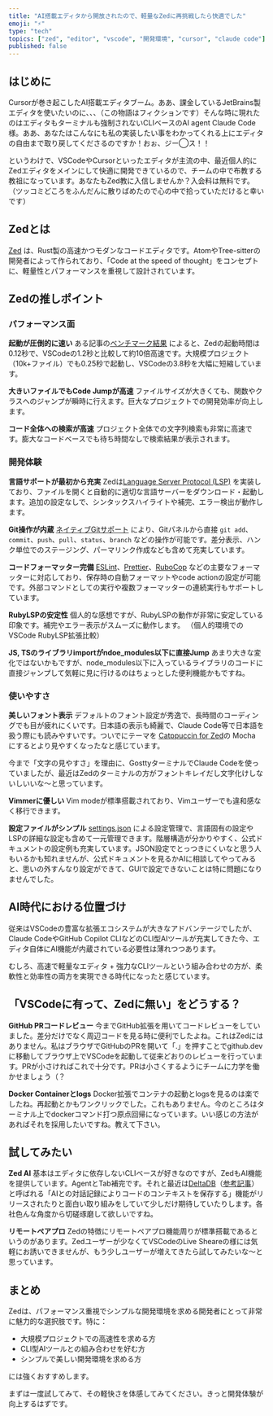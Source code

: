 ```yaml
---
title: "AI搭載エディタから開放されたので、軽量なZedに再挑戦したら快適でした"
emoji: "⚡"
type: "tech"
topics: ["zed", "editor", "vscode", "開発環境", "cursor", "claude code"]
published: false
---
```


## はじめに

Cursorが巻き起こしたAI搭載エディタブーム。ああ、課金しているJetBrains製エディタを使いたいのに、、、（この物語はフィクションです）そんな時に現れたのはエディタもターミナルも強制されないCLIベースのAI agent Claude Code様。ああ、あなたはこんなにも私の実装したい事をわかってくれる上にエディタの自由まで取り戻してくださるのですか！おぉ、ジー◯ス！！

というわけで、VSCodeやCursorといったエディタが主流の中、最近個人的にZedエディタをメインにして快適に開発できているので、チームの中で布教する教祖になっています。あなたもZed教に入信しませんか？入会料は無料です。（ツッコミどころをふんだんに散りばめたので心の中で拾っていただけると幸いです）

## Zedとは

[Zed](https://zed.dev/) は、Rust製の高速かつモダンなコードエディタです。AtomやTree-sitterの開発者によって作られており、「Code at the speed of thought」をコンセプトに、軽量性とパフォーマンスを重視して設計されています。

## Zedの推しポイント

### パフォーマンス面

**起動が圧倒的に速い**
ある記事の[ベンチマーク結果](https://markaicode.com/zed-editor-vs-vscode-2025-performance-migration/) によると、Zedの起動時間は0.12秒で、VSCodeの1.2秒と比較して約10倍高速です。大規模プロジェクト（10k+ファイル）でも0.25秒で起動し、VSCodeの3.8秒を大幅に短縮しています。

**大きいファイルでもCode Jumpが高速**
ファイルサイズが大きくても、関数やクラスへのジャンプが瞬時に行えます。巨大なプロジェクトでの開発効率が向上します。

**コード全体への検索が高速**
プロジェクト全体での文字列検索も非常に高速です。膨大なコードベースでも待ち時間なしで検索結果が表示されます。

### 開発体験

**言語サポートが最初から充実**
Zedは[Language Server Protocol (LSP)](https://zed.dev/docs/configuring-languages) を実装しており、ファイルを開くと自動的に適切な言語サーバーをダウンロード・起動します。追加の設定なしで、シンタックスハイライトや補完、エラー検出が動作します。

**Git操作が内蔵**
[ネイティブGitサポート](https://zed.dev/docs/git) により、Gitパネルから直接 `git add`、`commit`、`push`、`pull`、`status`、`branch` などの操作が可能です。差分表示、ハンク単位でのステージング、パーマリンク作成なども含めて充実しています。

**コードフォーマッター完備**
[ESLint](https://zed.dev/docs/languages/javascript)、[Prettier](https://zed.dev/docs/configuring-languages)、[RuboCop](https://zed.dev/docs/languages/ruby) などの主要なフォーマッターに対応しており、保存時の自動フォーマットやcode actionの設定が可能です。外部コマンドとしての実行や複数フォーマッターの連続実行もサポートしています。

**RubyLSPの安定性**
個人的な感想ですが、RubyLSPの動作が非常に安定している印象です。補完やエラー表示がスムーズに動作します。
（個人的環境でのVSCode RubyLSP拡張比較）

**JS, TSのライブラリimportがndoe_modules以下に直接Jump**
あまり大きな変化ではないかもですが、node_modules以下に入っているライブラリのコードに直接ジャンプして気軽に見に行けるのはちょっとした便利機能かもですね。

### 使いやすさ

**美しいフォント表示**
デフォルトのフォント設定が秀逸で、長時間のコーディングでも目が疲れにくいです。日本語の表示も綺麗で、Claude Code等で日本語を扱う際にも読みやすいです。ついでにテーマを [Catppuccin for Zed](https://github.com/catppuccin/zed)の Mocha にするとより見やすくなったなと感じています。

今まで「文字の見やすさ」を理由に、GosttyターミナルでClaude Codeを使っていましたが、最近はZedのターミナルの方がフォントキレイだし文字化けしないしいいな〜と思っています。

**Vimmerに優しい**
Vim modeが標準搭載されており、Vimユーザーでも違和感なく移行できます。

**設定ファイルがシンプル**
[settings.json](https://zed.dev/docs/configuring-zed) による設定管理で、言語固有の設定やLSPの詳細な設定も含めて一元管理できます。階層構造が分かりやすく、公式ドキュメントの設定例も充実しています。JSON設定でとっつきにくいなと思う人もいるかも知れませんが、公式ドキュメントを見るかAIに相談してやってみると、思いの外すんなり設定ができて、GUIで設定できないことは特に問題になりませんでした。

## AI時代における位置づけ

従来はVSCodeの豊富な拡張エコシステムが大きなアドバンテージでしたが、Claude CodeやGitHub Copilot CLIなどのCLI型AIツールが充実してきた今、エディタ自体にAI機能が内蔵されている必要性は薄れつつあります。

むしろ、高速で軽量なエディタ + 強力なCLIツールという組み合わせの方が、柔軟性と効率性の両方を実現できる時代になったと感じています。

## 「VSCodeに有って、Zedに無い」をどうする？

**GitHub PRコードレビュー**
今までGitHub拡張を用いてコードレビューをしていました。差分だけでなく周辺コードを見る時に便利でしたよね。これはZedにはありません。私はブラウザでGitHubのPRを開いて「.」を押すことでgithub.devに移動してブラウザ上でVSCodeを起動して従来どおりのレビューを行っています。PRが小さければこれで十分です。PRは小さくするようにチームに力学を働かせましょう（？

**Docker Containerとlogs**
Docker拡張でコンテナの起動とlogsを見るのは楽でしたね。再起動とかもワンクリックでした。これもありません。今のところはターミナル上でdockerコマンド打つ原点回帰になっています。いい感じの方法があればそれを採用したいですね。教えて下さい。

## 試してみたい

**Zed AI**
基本はエディタに依存しないCLIベースが好きなのですが、ZedもAI機能を提供しています。AgentとTab補完です。それと最近は[DeltaDB](https://zed.dev/blog/sequoia-backs-zed)（[参考記事](https://www.publickey1.jp/blog/25/aizeddeltadb.html)）と呼ばれる「AIとの対話記録によりコードのコンテキストを保存する」機能がリリースされたりと面白い取り組みをしていて少しだけ期待していたりします。各社色んな角度から切磋琢磨して欲しいですね。

**リモートペアプロ**
Zedの特徴にリモートペアプロ機能周りが標準搭載であるというのがあります。Zedユーザーが少なくてVSCodeのLive Sheareの様には気軽にお誘いできませんが、もう少しユーザーが増えてきたら試してみたいな〜と思っています。

## まとめ

Zedは、パフォーマンス重視でシンプルな開発環境を求める開発者にとって非常に魅力的な選択肢です。特に：

- 大規模プロジェクトでの高速性を求める方
- CLI型AIツールとの組み合わせを好む方
- シンプルで美しい開発環境を求める方

には強くおすすめします。

まずは一度試してみて、その軽快さを体感してみてください。きっと開発体験が向上するはずです。
